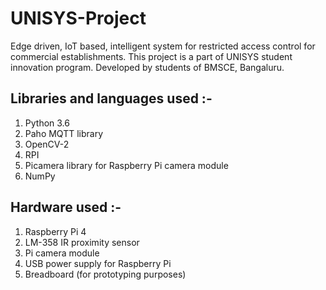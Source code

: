 # UNISYS-Project
Edge driven, IoT based, intelligent system for restricted access control for commercial establishments. This project is a part of UNISYS student innovation program. Developed by students of BMSCE, Bangaluru.


## Libraries and languages used :-
1. Python 3.6
2. Paho MQTT library
3. OpenCV-2
4. RPI
5. Picamera library for Raspberry Pi camera module
6. NumPy

## Hardware used :-
1. Raspberry Pi 4
2. LM-358 IR proximity sensor
3. Pi camera module 
4. USB power supply for Raspberry Pi
5. Breadboard (for prototyping purposes)
